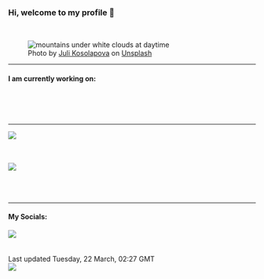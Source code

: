 <h3>Hi, welcome to my profile 👋</h3>

<br />
<figure>
  <img
    src="https://images.unsplash.com/photo-1547234935-80c7145ec969?crop=entropy&cs=tinysrgb&fit=max&fm=jpg&ixid=MnwyNzQ3MDB8MHwxfHJhbmRvbXx8fHx8fHx8fDE2NDc5MTA4NzY&ixlib=rb-1.2.1&q=80&w=1080&auto=format"
    alt="mountains under white clouds at daytime" 
  />
  <figcaption>Photo by <a
    href="https://unsplash.com/@yuli_superson?utm_source=Profile%20readme&utm_medium=referral">Juli Kosolapova</a> on <a
    href="https://unsplash.com/?utm_source=Profile%20readme&utm_medium=referral">Unsplash</a></figcaption>
</figure>


<hr />
<h4>I am currently working on:</h4>
<a href=""></a>

<br /><br /><br />

<hr />
<img
  src="https://github-readme-stats.vercel.app/api?username=shanelucy&show_icons=true&theme=calm"
/>
<br /><br /><br />

<img 
  src="https://github-readme-stats.vercel.app/api/top-langs/?username=shanelucy&theme=calm"
/>
<br /><br /><br /><br />
<hr />
<h4>My Socials:</h4>
<a href="https://uk.linkedin.com/in/shane-lucy-4735b616a">
  <img
    src="https://img.shields.io/badge/linkedin%20-%230077B5.svg?&style=for-the-badge&logo=linkedin&logoColor=white"
  />
</a>
<br /><br /><br />
Last updated Tuesday, 22 March, 02:27 GMT
<br />
<img
  src="https://github.com/ShaneLucy/ShaneLucy/workflows/README%20build/badge.svg"
/>
